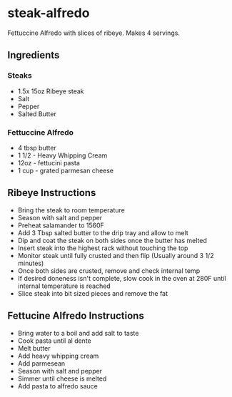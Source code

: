 # steak-alfredo
Fettuccine Alfredo with slices of ribeye. Makes 4 servings.

## Ingredients

### Steaks

- 1.5x 15oz Ribeye steak
- Salt
- Pepper
- Salted Butter

### Fettuccine Alfredo
- 4 tbsp butter
- 1 1/2 - Heavy Whipping Cream
- 12oz - fettucini pasta
- 1 cup - grated parmesan cheese

## Ribeye Instructions

- Bring the steak to room temperature
- Season with salt and pepper
- Preheat salamander to 1560F 
- Add 3 Tbsp salted butter to the drip tray and allow to melt
- Dip and coat the steak on both sides once the butter has melted
- Insert steak into the highest rack without touching the top
- Monitor steak until fully crusted and then flip (Usually around 3 1/2 minutes)
- Once both sides are crusted, remove and check internal temp
- If desired doneness isn't complete, slow cook in the oven at 280F until internal temperature is reached
- Slice steak into bit sized pieces and remove the fat

## Fettucine Alfredo Instructions

- Bring water to a boil and add salt to taste
- Cook pasta until al dente 
- Melt butter
- Add heavy whipping cream
- Add parmesean
- Season with salt and pepper
- Simmer until cheese is melted
- Add pasta to alfredo sauce
